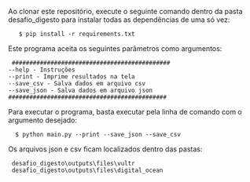 Ao clonar este repositório, execute o seguinte comando dentro da pasta desafio_digesto para instalar todas as dependências de uma só vez:
  
```console
   $ pip install -r requirements.txt
```


Este programa aceita os seguintes parâmetros como argumentos:

```
 #############################################
--help - Instruções
--print - Imprime resultados na tela
--save_csv - Salva dados em arquivo csv
--save_json - Salva dados em arquivo json
#############################################

 ``` 
 
 
 Para executar o programa, basta executar pela linha de comando com o argumento desejado:
 
 ```console
   $ python main.py --print --save_json --save_csv
 ```
 
 
 Os arquivos json e csv ficam localizados dentro das pastas: 
 
 ```
  desafio_digesto\outputs\files\vultr
  desafio_digesto\outputs\files\digital_ocean
 ```
